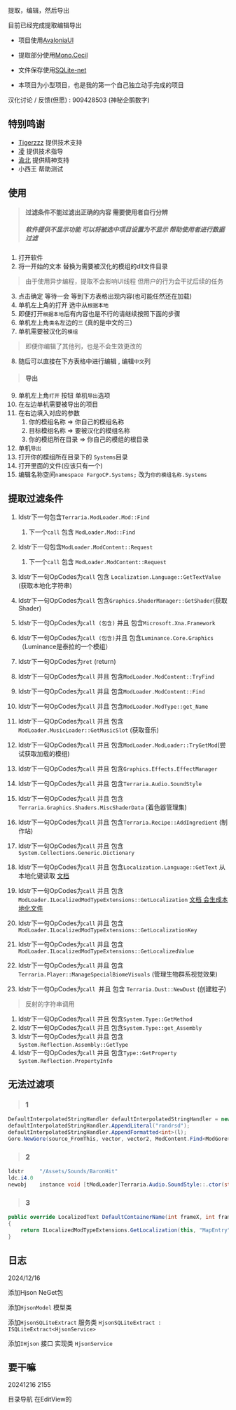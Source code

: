提取，编辑，然后导出

目前已经完成提取编辑导出

- 项目使用[AvaloniaUI](https://github.com/AvaloniaUI/Avalonia)

- 提取部分使用[Mono.Cecil](https://github.com/jbevain/cecil)
- 文件保存使用[SQLite-net](https://github.com/praeclarum/sqlite-net)



- 本项目为小型项目，也是我的第一个自己独立动手完成的项目



汉化讨论 / 反馈(但愿) : 909428503 (神秘企鹅数字)

## 特别鸣谢

- [Tigerzzz](https://github.com/TigerChenzzz) 提供技术支持
- [凌](https://github.com/NLick47) 提供技术指导
- [渝北](https://github.com/zlzhaidou) 提供精神支持
- 小西王 帮助测试



## 使用

> #### 过滤条件不能过滤出正确的内容 需要使用者自行分辨
>
> ##### 软件提供不显示功能 可以将被选中项目设置为不显示 帮助使用者进行数据过滤

1. 打开软件
2. 将一开始的文本 替换为需要被汉化的模组的dll文件目录

> 由于使用异步编程，提取不会影响UI线程 但用户的行为会干扰后续的任务

3. 点击确定 等待一会 等到下方表格出现内容(也可能任然还在加载)
4. 单机左上角的打开 选中从`根据本地`
5. 即便打开`根据本地`后有内容也是不行的请继续按照下面的步骤
6. 单机左上角`类名`左边的`三` (真的是中文的三)
7. 单机需要被汉化的`模组`

> 即便你编辑了其他列，也是不会生效更改的

8. 随后可以直接在下方表格中进行编辑 , 编辑`中文`列 



> #### 导出

9. 单机左上角`打开` 按钮 单机`导出`选项
10. 在左边单机需要被导出的项目
11. 在右边填入对应的参数
    1. 你的模组名称 => 你自己的模组名称
    2. 目标模组名称 => 要被汉化的模组名称
    3. 你的模组所在目录 => 你自己的模组的根目录
12. 单机`导出`
13. 打开你的模组所在目录下的 `Systems`目录
14. 打开里面的文件(应该只有一个)
15. 编辑名称空间`namespace FargoCP.Systems;` 改为`你的模组名称.Systems`





## 提取过滤条件

1. ldstr下一句包含`Terraria.ModLoader.Mod::Find` 
   1. 下一个`call` 包含 `ModLoader.Mod::Find`
2. ldstr下一句包含`ModLoader.ModContent::Request` 
   1. 下一个`call` 包含 `ModLoader.ModContent::Request`
3. ldstr下一句OpCodes为`call` 包含 `Localization.Language::GetTextValue` (获取本地化字符串)
4. ldstr下一句OpCodes为`call` 包含`Graphics.ShaderManager::GetShader`(获取Shader)
5. ldstr下一句OpCodes为`call (包含)`   并且 包含`Microsoft.Xna.Framework`
6. ldstr下一句OpCodes为`call (包含)`并且 包含`Luminance.Core.Graphics` （Luminance是泰拉的一个模组）
7. ldstr下一句OpCodes为`ret` (return)
8. ldstr下一句OpCodes为`call` 并且 包含`ModLoader.ModContent::TryFind`
9. ldstr下一句OpCodes为`call` 并且 包含`ModLoader.ModContent::Find`
10. ldstr下一句OpCodes为`call` 并且 包含`ModLoader.ModType::get_Name`
11. ldstr下一句OpCodes为`call` 并且 包含`ModLoader.MusicLoader::GetMusicSlot` (获取音乐)
12. ldstr下一句OpCodes为`call` 并且 包含`ModLoader.ModLoader::TryGetMod`(尝试获取加载的模组)
13. ldstr下一句OpCodes为`call` 并且 包含`Graphics.Effects.EffectManager`
14. ldstr下一句OpCodes为`call` 并且 包含`Terraria.Audio.SoundStyle`
15. ldstr下一句OpCodes为`call` 并且 包含`Terraria.Graphics.Shaders.MiscShaderData` (着色器管理集)
16. ldstr下一句OpCodes为`call` 并且 包含`Terraria.Recipe::AddIngredient` (制作站)
17. ldstr下一句OpCodes为`call` 并且 包含`System.Collections.Generic.Dictionary`
18. ldstr下一句OpCodes为`call` 并且 包含`Localization.Language::GetText` 从本地化键读取 [文档](http://docs.tmodloader.net/docs/stable/class_language.html)



19. ldstr下一句OpCodes为`call` 并且 包含`ModLoader.ILocalizedModTypeExtensions::GetLocalization` [文档 会生成本地化文件](http://docs.tmodloader.net/docs/stable/class_i_localized_mod_type_extensions.html)
20. ldstr下一句OpCodes为`call` 并且 包含`ModLoader.ILocalizedModTypeExtensions::GetLocalizationKey` 
21. ldstr下一句OpCodes为`call` 并且 包含`ModLoader.ILocalizedModTypeExtensions::GetLocalizedValue` 



22. ldstr下一句OpCodes为`call` 并且 包含`Terraria.Player::ManageSpecialBiomeVisuals` (管理生物群系视觉效果)
23. ldstr下一句OpCodes为`call `并且 包含 `Terraria.Dust::NewDust` (创建粒子)

> 反射的字符串调用

1. ldstr下一句OpCodes为`call`  并且 包含`System.Type::GetMethod`
2. ldstr下一句OpCodes为`call`  并且 包含`System.Type::get_Assembly`
3. ldstr下一句OpCodes为`call`  并且 包含`System.Reflection.Assembly::GetType`
4. ldstr下一句OpCodes为`call`  并且 包含`Type::GetProperty` `System.Reflection.PropertyInfo`



## 无法过滤项

> ### 1

```csharp
DefaultInterpolatedStringHandler defaultInterpolatedStringHandler = new DefaultInterpolatedStringHandler(9, 1);
defaultInterpolatedStringHandler.AppendLiteral("randrsd");
defaultInterpolatedStringHandler.AppendFormatted<int>(l);
Gore.NewGore(source_FromThis, vector, vector2, ModContent.Find<ModGore>(name, defaultInterpolatedStringHandler.ToStringAndClear()).Type, base.NPC.scale);
```

> ### 2

```csharp
ldstr     "/Assets/Sounds/BaronHit"
ldc.i4.0
newobj    instance void [tModLoader]Terraria.Audio.SoundStyle::.ctor(string, valuetype [tModLoader]Terraria.Audio.SoundType)
```

> ### 3

```csharp
public override LocalizedText DefaultContainerName(int frameX, int frameY)
{
	return ILocalizedModTypeExtensions.GetLocalization(this, "MapEntry" + (frameX / 36).ToString(), null);
}
```





## 日志

2024/12/16

添加Hjson NeGet包

添加`HjsonModel` 模型类

添加`HjsonSQLiteExtract` 服务类 `HjsonSQLiteExtract : ISQLiteExtract<HjsonService>`

添加`IHjson` 接口 实现类 `HjsonService`





## 要干嘛

20241216 2155

目录导航 在EditView的
